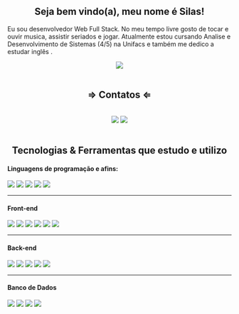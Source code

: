 <div>
  <h2 align="center">Seja bem vindo(a), meu nome é Silas!</h2>
  <p>Eu sou desenvolvedor Web Full Stack. No meu tempo livre gosto de tocar e ouvir musica, assistir seriados e jogar.  Atualmente estou cursando Analise e Desenvolvimento de Sistemas (4/5) na Unifacs e também me dedico a estudar inglês .</p>
<div align="center">
<img src="https://github-readme-stats.vercel.app/api?username=SilasSousadeJesus&show_icons=true&count_private=true&theme=radical"
</div>
</div>

  <br>
 
   <h2 align="center"> &rArr; Contatos &lArr;</h2>
<div style="display: inline_block" align="center"><br>
  <a href = "mailto:silassousadejesus@gmail.com"><img src="https://img.shields.io/badge/-Gmail-%23333?style=for-the-badge&logo=gmail&logoColor=white" target="_blank"></a>
  <a href="https://www.linkedin.com/in/silassousadejesus/" target="_blank"><img src="https://img.shields.io/badge/-LinkedIn-%230077B5?style=for-the-badge&logo=linkedin&logoColor=white" target="_blank"></a> 
  </div><br> 
</div>

  <h2 align="center"> Tecnologias & Ferramentas que estudo e utilizo</h2>

  <div>
    <h4>Linguagens de programação e afins:</h4>
    <img src="https://img.shields.io/badge/JavaScript-F7DF1E?style=for-the-badge&logo=javascript&logoColor=black" >
     <img src="https://img.shields.io/badge/java-%23ED8B00.svg?style=for-the-badge&logo=java&logoColor=white">
    <img src="https://img.shields.io/badge/CSS3-1572B6?style=for-the-badge&logo=css3&logoColor=white" >
    <img src="https://img.shields.io/badge/HTML5-E34F26?style=for-the-badge&logo=html5&logoColor=white" >
    <img src="https://img.shields.io/badge/TypeScript-007ACC?style=for-the-badge&logo=typescript&logoColor=white" >
    <hr>
    <h4>Front-end</h4>
    <img src="https://img.shields.io/badge/React-20232A?style=for-the-badge&logo=react&logoColor=61DAFB" >
    <img src="https://img.shields.io/badge/react_native-%2320232a.svg?style=for-the-badge&logo=react&logoColor=%2361DAFB" >
    <img src="https://img.shields.io/badge/Redux-593D88?style=for-the-badge&logo=redux&logoColor=white" >
    <img src="https://img.shields.io/badge/Angular-DD0031?style=for-the-badge&logo=angular&logoColor=white" >
    <img src="https://img.shields.io/badge/Bootstrap-563D7C?style=for-the-badge&logo=bootstrap&logoColor=white" >
    <img src="https://img.shields.io/badge/SASS-hotpink.svg?style=for-the-badge&logo=SASS&logoColor=white" >
    <hr>
    <h4>Back-end</h4>
    <img src="https://img.shields.io/badge/Node.js-339933?style=for-the-badge&logo=nodedotjs&logoColor=white">
    <img src="https://img.shields.io/badge/express.js-%23404d59.svg?style=for-the-badge&logo=express&logoColor=%2361DAFB">
    <img src="https://img.shields.io/badge/Swagger-85EA2D?style=for-the-badge&logo=Swagger&logoColor=white">
    <img src="https://img.shields.io/badge/nestjs-%23E0234E.svg?style=for-the-badge&logo=nestjs&logoColor=white">
    <img src="https://img.shields.io/badge/Spring_Boot-F2F4F9?style=for-the-badge&logo=spring-boot">
       <hr>
    <h4>Banco de Dados</h4>
    <img src="https://img.shields.io/badge/MongoDB-4EA94B?style=for-the-badge&logo=mongodb&logoColor=white">
    <img src="https://img.shields.io/badge/MySQL-00000F?style=for-the-badge&logo=mysql&logoColor=white" >
    <img src="https://img.shields.io/badge/postgres-%23316192.svg?style=for-the-badge&logo=postgresql&logoColor=white" >     
    <img src="https://img.shields.io/badge/firebase-%23039BE5.svg?style=for-the-badge&logo=firebase" >
  </div>

